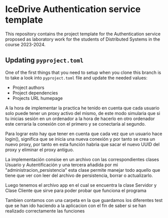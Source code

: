 # IceDrive Authentication service template

This repository contains the project template for the Authentication service proposed as laboratory work for the students
of Distributed Systems in the course 2023-2024.

## Updating `pyproject.toml`

One of the first things that you need to setup when you clone this branch is to take a look into
`pyproject.toml` file and update the needed values:

- Project authors
- Project dependencies
- Projects URL humepage


A la hora de implementar la practica he tenido en cuenta que cada usuario solo puede tener un proxy activo del mismo, de este modo simularia que si tu inicias sesión en un ordenador a la hora de hacerlo en otro ordenador este cerraria la conexión con el primero y se conectaría al segundo. 

Para lograr esto hay que tener en cuenta que cada vez que un usuario hace login(), significa que se inicia una nueva conexión y por tanto se crea un nuevo proxy, por tanto en esta función habria que sacar el nuevo UUID del proxy y eliminar el proxy antiguo.

La implementación consise en un archivo con las correspondientes clases Usuario y Autentificación y una tercera añadida por mi "administracion_persistencia" esta clase permite manejar todo aquello que tiene que ver con leer del archivo de persistencia, borrar o actualizarlo.

Luego tenemos el archivo app en el cual se encuentra la clase Servidor y Clase Cliente que sirve para poder probar que funciona el programa 

Tambien contamos con una carpeta en la que guardamos los diferentes test que se han ido haciendo a la aplicacion con el fin de saber si se han realizado correctamente las funciones 